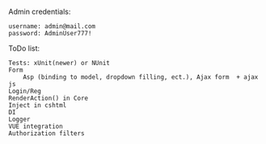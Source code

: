 Admin credentials:

	username: admin@mail.com
	password: AdminUser777!

ToDo list:

	Tests: xUnit(newer) or NUnit
	Form
		Asp (binding to model, dropdown filling, ect.), Ajax form  + ajax js
	Login/Reg
	RenderAction() in Core
	Inject in cshtml
	DI
	Logger
	VUE integration
	Authorization filters